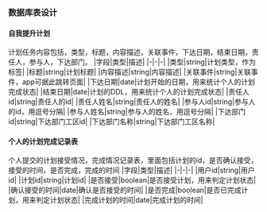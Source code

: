 ### 数据库表设计
#### 自我提升计划
计划任务内容包括，类型，标题，内容描述，关联事件，下达日期，结束日期，责任人，参与人，下达部门。
|字段|类型|描述|
|-|-|-|
|类型|string|计划类型，作为标签|
|标题|string|计划标题|
|内容描述|string|内容描述|
|关联事件|string|关联事件，app可据此跳转页面|
|下达日期|date|计划开始的日期，用来统计个人的计划完成状态|
|结束日期|date|计划的DDL，用来统计个人的计划完成状态|
|责任人id|string|责任人的id|
|责任人姓名|string|责任人的姓名|
|参与人id|string|参与人的id，用逗号分隔|
|参与人姓名|string|参与人的姓名，用逗号分隔|
|下达部门id|string|下达部门工区id|
|下达部门名称|string|下达部门工区名称|

#### 个人的计划完成记录表
个人提交的计划接受情况，完成情况记录表，里面包括计划的id，是否确认接受，接受的时间，是否完成，完成的时间
|字段|类型|描述|
|-|-|-|
|用户id|string|用户id|
|计划id|string|计划id|
|是否接受|boolean|是否接受计划，用来判定计划状态|
|确认接受的时间|date|确认是否接受的时间|
|是否完成|boolean|是否已完成计划，用来判定计划状态|
|完成计划的时间|date|完成计划的时间|
